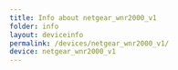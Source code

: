 ```yaml
---
title: Info about netgear_wnr2000_v1
folder: info
layout: deviceinfo
permalink: /devices/netgear_wnr2000_v1/
device: netgear_wnr2000_v1
---
```

